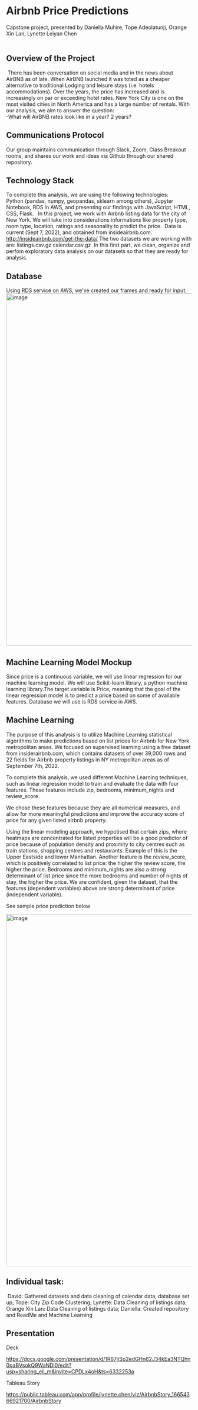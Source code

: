 # Airbnb Price Predictions
Capstone project, presented by Daniella Muhire, Tope Adeolatunji, Orange Xin Lan, Lynette Leiyan Chen  
​
## Overview of the Project
​
There has been conversation on social media and in the news about AirBNB as of late.  When AirBNB launched it was toted as a cheaper alternative to traditional Lodging and leisure stays (i.e. hotels accommodations).  Over the years, the price has increased and is increasingly on par or exceeding hotel rates. New York City is one on the most visited cities in North America and has a large number of rentals. With our analysis, we aim to answer the question:  
-What will AirBNB rates look like in a year? 2 years?
​
## Communications Protocol  
Our group maintains communication through Slack, Zoom, Class Breakout rooms, and shares our work and ideas via Github through our shared repository.
​
## Technology Stack  
To complete this analysis, we are using the following technologies:  
Python (pandas, numpy, geopandas, sklearn among others), Jupyter Notebook, RDS in AWS, and presenting our findings with JavaScript, HTML, CSS, Flask.
​
​
In this project, we work with Airbnb listing data for the city of New York. We will take into considerations informations like property type, room type, location, ratings and seasonality to predict the price. 
​
Data is current (Sept 7, 2022), and obtained from insideairbnb.com. http://insideairbnb.com/get-the-data/
The two datasets we are working with are:
listings.csv.gz
calendar.csv.gz
​
In this first part, we clean, organize and perfom exploratory data analysis on our datasets so that they are ready for analysis.
​
## Database  
Using RDS service on AWS, we've created our frames and ready for input.  
<img width="953" alt="image" src="https://user-images.githubusercontent.com/104689265/192123941-6328b238-c0cd-4d68-b890-54653c29d35b.png">
​
## Machine Learning Model Mockup
Since price is a continuous variable, we will use linear regression for our machine learning model. We will use Scikit-learn library, a python machine learning library.The target variable is Price, meaning that the goal of the linear regression model is to predict a price based on some of available features. Database we will use is RDS service in AWS.
​
## Machine Learning
The purpose of this analysis is to utilize Machine Learning statistical algorithms to make predictions based on list prices for Airbnb for New York metropolitan areas. We focused on supervised learning using a free dataset from insiderairbnb.com, which contains datasets of over 39,000 rows and 22 fields for Airbnb property listings in NY metropolitan areas as of September 7th, 2022.

To complete this analysis, we used different Machine Learning techniques, such as linear regression model to train and evaluate the data with four features. These features include zip, bedrooms, minimum_nights and review_score.

We chose these features because they are all numerical measures, and allow for more meaningful predictions and improve the accuracy score of price for any given listed airbnb property. 

Using the linear modeling approach, we hypotised that certain zips, where heatmaps are concentrated for listed properties will be a good predictor of price because of population density and proximity to city centres such as train stations, shopping centres and restaurants. Example of this is the Upper Eastside and lower Manhattan. Another feature is the review_score, which is positively correlated to list price: the higher the review score, the higher the price. Bedrooms and minimum_nights are also a strong determinant of list price since the more bedrooms and number of nights of stay, the higher the price. We are confident, given the dataset, that the features (dependent variables) above are strong determinant of price (independent variable). 

See sample price prediction below

<img width="953" alt="image" src="https://user-images.githubusercontent.com/104689265/194187352-09694b49-7548-4def-b003-64447e54eb8c.png">

## Individual task:
​
David: Gathered datasets and data cleaning of calendar data, database set up; 
Tope: City Zip Code Clustering; 
Lynette: Data Cleaning of listings data; 
Orange Xin Lan: Data Cleaning of listings data; 
Daniella: Created repository and ReadMe and Machine Learning

## Presentation

Deck

https://docs.google.com/presentation/d/1R67jjSp2edGHn62J34kEa3NTQhn0paBVsokQ9WaNDl0/edit?usp=sharing_eil_m&invite=CPDLx4oH&ts=6332253a

Tableau Story

https://public.tableau.com/app/profile/lynette.chen/viz/AirbnbStory_16654366921700/AirbnbStory

